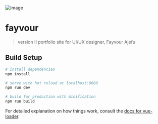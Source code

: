 ![image](/assets/fayvour.png)

# fayvour

> version II portfolio site for UI/UX designer, Fayvour Ajefu

## Build Setup

``` bash
# install dependencies
npm install

# serve with hot reload at localhost:8080
npm run dev

# build for production with minification
npm run build
```

For detailed explanation on how things work, consult the [docs for vue-loader](http://vuejs.github.io/vue-loader).
